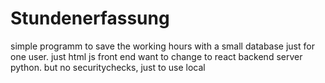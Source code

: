 # Stundenerfassung
simple programm to save the working hours with a small database just for one user. just html js front end want to change to react backend server python. but no securitychecks, just to use local
